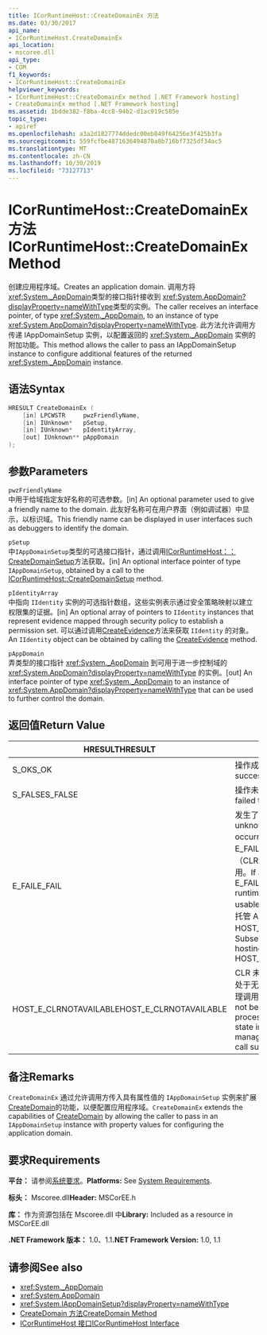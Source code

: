 ```yaml
---
title: ICorRuntimeHost::CreateDomainEx 方法
ms.date: 03/30/2017
api_name:
- ICorRuntimeHost.CreateDomainEx
api_location:
- mscoree.dll
api_type:
- COM
f1_keywords:
- ICorRuntimeHost::CreateDomainEx
helpviewer_keywords:
- ICorRuntimeHost::CreateDomainEx method [.NET Framework hosting]
- CreateDomainEx method [.NET Framework hosting]
ms.assetid: 1bdde382-f8ba-4cc8-94b2-d1ac919c585e
topic_type:
- apiref
ms.openlocfilehash: a3a2d1827774ddedc00eb849f64256e3f425b3fa
ms.sourcegitcommit: 559fcfbe4871636494870a8b716bf7325df34ac5
ms.translationtype: MT
ms.contentlocale: zh-CN
ms.lasthandoff: 10/30/2019
ms.locfileid: "73127713"
---
```

# <a name="icorruntimehostcreatedomainex-method"></a><span data-ttu-id="0f318-102">ICorRuntimeHost::CreateDomainEx 方法</span><span class="sxs-lookup"><span data-stu-id="0f318-102">ICorRuntimeHost::CreateDomainEx Method</span></span>
<span data-ttu-id="0f318-103">创建应用程序域。</span><span class="sxs-lookup"><span data-stu-id="0f318-103">Creates an application domain.</span></span> <span data-ttu-id="0f318-104">调用方将 <xref:System._AppDomain>类型的接口指针接收到 <xref:System.AppDomain?displayProperty=nameWithType>类型的实例。</span><span class="sxs-lookup"><span data-stu-id="0f318-104">The caller receives an interface pointer, of type <xref:System._AppDomain>, to an instance of type <xref:System.AppDomain?displayProperty=nameWithType>.</span></span> <span data-ttu-id="0f318-105">此方法允许调用方传递 IAppDomainSetup 实例，以配置返回的 <xref:System._AppDomain> 实例的附加功能。</span><span class="sxs-lookup"><span data-stu-id="0f318-105">This method allows the caller to pass an IAppDomainSetup instance to configure additional features of the returned <xref:System._AppDomain> instance.</span></span>  
  
## <a name="syntax"></a><span data-ttu-id="0f318-106">语法</span><span class="sxs-lookup"><span data-stu-id="0f318-106">Syntax</span></span>  
  
```cpp  
HRESULT CreateDomainEx (  
    [in] LPCWSTR     pwzFriendlyName,  
    [in] IUnknown*   pSetup,  
    [in] IUnknown*   pIdentityArray,  
    [out] IUnknown** pAppDomain  
);  
```  
  
## <a name="parameters"></a><span data-ttu-id="0f318-107">参数</span><span class="sxs-lookup"><span data-stu-id="0f318-107">Parameters</span></span>  
 `pwzFriendlyName`  
 <span data-ttu-id="0f318-108">中用于给域指定友好名称的可选参数。</span><span class="sxs-lookup"><span data-stu-id="0f318-108">[in] An optional parameter used to give a friendly name to the domain.</span></span> <span data-ttu-id="0f318-109">此友好名称可在用户界面（例如调试器）中显示，以标识域。</span><span class="sxs-lookup"><span data-stu-id="0f318-109">This friendly name can be displayed in user interfaces such as debuggers to identify the domain.</span></span>  
  
 `pSetup`  
 <span data-ttu-id="0f318-110">中`IAppDomainSetup`类型的可选接口指针，通过调用[ICorRuntimeHost：： CreateDomainSetup](../../../../docs/framework/unmanaged-api/hosting/icorruntimehost-createdomainsetup-method.md)方法获取。</span><span class="sxs-lookup"><span data-stu-id="0f318-110">[in] An optional interface pointer of type `IAppDomainSetup`, obtained by a call to the [ICorRuntimeHost::CreateDomainSetup](../../../../docs/framework/unmanaged-api/hosting/icorruntimehost-createdomainsetup-method.md) method.</span></span>  
  
 `pIdentityArray`  
 <span data-ttu-id="0f318-111">中指向 `IIdentity` 实例的可选指针数组，这些实例表示通过安全策略映射以建立权限集的证据。</span><span class="sxs-lookup"><span data-stu-id="0f318-111">[in] An optional array of pointers to `IIdentity` instances that represent evidence mapped through security policy to establish a permission set.</span></span> <span data-ttu-id="0f318-112">可以通过调用[CreateEvidence](../../../../docs/framework/unmanaged-api/hosting/icorruntimehost-createevidence-method.md)方法来获取 `IIdentity` 的对象。</span><span class="sxs-lookup"><span data-stu-id="0f318-112">An `IIdentity` object can be obtained by calling the [CreateEvidence](../../../../docs/framework/unmanaged-api/hosting/icorruntimehost-createevidence-method.md) method.</span></span>  
  
 `pAppDomain`  
 <span data-ttu-id="0f318-113">弄类型的接口指针 <xref:System._AppDomain> 到可用于进一步控制域的 <xref:System.AppDomain?displayProperty=nameWithType> 的实例。</span><span class="sxs-lookup"><span data-stu-id="0f318-113">[out] An interface pointer of type <xref:System._AppDomain> to an instance of <xref:System.AppDomain?displayProperty=nameWithType> that can be used to further control the domain.</span></span>  
  
## <a name="return-value"></a><span data-ttu-id="0f318-114">返回值</span><span class="sxs-lookup"><span data-stu-id="0f318-114">Return Value</span></span>  
  
|<span data-ttu-id="0f318-115">HRESULT</span><span class="sxs-lookup"><span data-stu-id="0f318-115">HRESULT</span></span>|<span data-ttu-id="0f318-116">描述</span><span class="sxs-lookup"><span data-stu-id="0f318-116">Description</span></span>|  
|-------------|-----------------|  
|<span data-ttu-id="0f318-117">S_OK</span><span class="sxs-lookup"><span data-stu-id="0f318-117">S_OK</span></span>|<span data-ttu-id="0f318-118">操作成功。</span><span class="sxs-lookup"><span data-stu-id="0f318-118">The operation was successful.</span></span>|  
|<span data-ttu-id="0f318-119">S_FALSE</span><span class="sxs-lookup"><span data-stu-id="0f318-119">S_FALSE</span></span>|<span data-ttu-id="0f318-120">操作未能完成。</span><span class="sxs-lookup"><span data-stu-id="0f318-120">The operation failed to complete.</span></span>|  
|<span data-ttu-id="0f318-121">E_FAIL</span><span class="sxs-lookup"><span data-stu-id="0f318-121">E_FAIL</span></span>|<span data-ttu-id="0f318-122">发生了未知的灾难性故障。</span><span class="sxs-lookup"><span data-stu-id="0f318-122">An unknown, catastrophic failure occurred.</span></span> <span data-ttu-id="0f318-123">如果某个方法返回 E_FAIL，则公共语言运行时（CLR）在该过程中将不再可用。</span><span class="sxs-lookup"><span data-stu-id="0f318-123">If a method returns E_FAIL, the common language runtime (CLR) is no longer usable in the process.</span></span> <span data-ttu-id="0f318-124">对任何托管 Api 的后续调用都将返回 HOST_E_CLRNOTAVAILABLE。</span><span class="sxs-lookup"><span data-stu-id="0f318-124">Subsequent calls to any hosting APIs return HOST_E_CLRNOTAVAILABLE.</span></span>|  
|<span data-ttu-id="0f318-125">HOST_E_CLRNOTAVAILABLE</span><span class="sxs-lookup"><span data-stu-id="0f318-125">HOST_E_CLRNOTAVAILABLE</span></span>|<span data-ttu-id="0f318-126">CLR 未加载到进程中，或 CLR 处于无法运行托管代码或成功处理调用的状态。</span><span class="sxs-lookup"><span data-stu-id="0f318-126">The CLR has not been loaded into a process, or the CLR is in a state in which it cannot run managed code or process the call successfully.</span></span>|  
  
## <a name="remarks"></a><span data-ttu-id="0f318-127">备注</span><span class="sxs-lookup"><span data-stu-id="0f318-127">Remarks</span></span>  
 <span data-ttu-id="0f318-128">`CreateDomainEx` 通过允许调用方传入具有属性值的 `IAppDomainSetup` 实例来扩展[CreateDomain](../../../../docs/framework/unmanaged-api/hosting/icorruntimehost-createdomain-method.md)的功能，以便配置应用程序域。</span><span class="sxs-lookup"><span data-stu-id="0f318-128">`CreateDomainEx` extends the capabilities of [CreateDomain](../../../../docs/framework/unmanaged-api/hosting/icorruntimehost-createdomain-method.md) by allowing the caller to pass in an `IAppDomainSetup` instance with property values for configuring the application domain.</span></span>  
  
## <a name="requirements"></a><span data-ttu-id="0f318-129">要求</span><span class="sxs-lookup"><span data-stu-id="0f318-129">Requirements</span></span>  
 <span data-ttu-id="0f318-130">**平台：** 请参阅[系统要求](../../../../docs/framework/get-started/system-requirements.md)。</span><span class="sxs-lookup"><span data-stu-id="0f318-130">**Platforms:** See [System Requirements](../../../../docs/framework/get-started/system-requirements.md).</span></span>  
  
 <span data-ttu-id="0f318-131">**标头：** Mscoree.dll</span><span class="sxs-lookup"><span data-stu-id="0f318-131">**Header:** MSCorEE.h</span></span>  
  
 <span data-ttu-id="0f318-132">**库：** 作为资源包括在 Mscoree.dll 中</span><span class="sxs-lookup"><span data-stu-id="0f318-132">**Library:** Included as a resource in MSCorEE.dll</span></span>  
  
 <span data-ttu-id="0f318-133">**.NET Framework 版本：** 1.0、1.1</span><span class="sxs-lookup"><span data-stu-id="0f318-133">**.NET Framework Version:** 1.0, 1.1</span></span>  
  
## <a name="see-also"></a><span data-ttu-id="0f318-134">请参阅</span><span class="sxs-lookup"><span data-stu-id="0f318-134">See also</span></span>

- <xref:System._AppDomain>
- <xref:System.AppDomain>
- <xref:System.IAppDomainSetup?displayProperty=nameWithType>
- [<span data-ttu-id="0f318-135">CreateDomain 方法</span><span class="sxs-lookup"><span data-stu-id="0f318-135">CreateDomain Method</span></span>](../../../../docs/framework/unmanaged-api/hosting/icorruntimehost-createdomain-method.md)
- [<span data-ttu-id="0f318-136">ICorRuntimeHost 接口</span><span class="sxs-lookup"><span data-stu-id="0f318-136">ICorRuntimeHost Interface</span></span>](../../../../docs/framework/unmanaged-api/hosting/icorruntimehost-interface.md)
